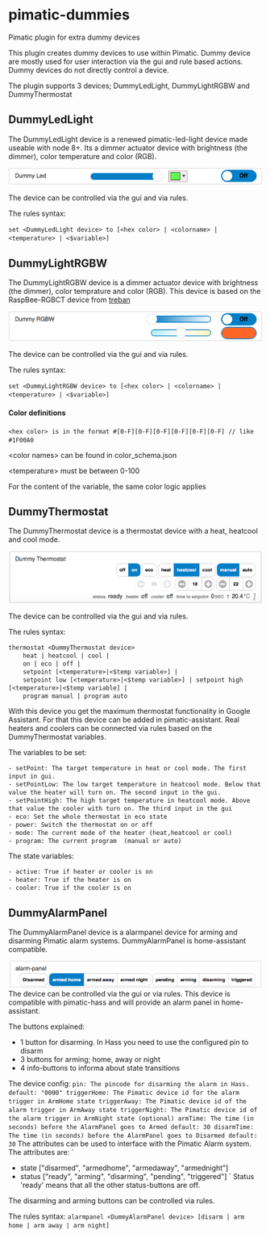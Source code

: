 # pimatic-dummies
Pimatic plugin for extra dummy devices

This plugin creates dummy devices to use within Pimatic. Dummy device are mostly used for user interaction via the gui and rule based actions. Dummy devices do not directly control a device.

The plugin supports 3 devices; DummyLedLight, DummyLightRGBW and DummyThermostat

DummyLedLight
----
The DummyLedLight device is a renewed pimatic-led-light device made useable with node 8+. Its a dimmer actuator device with brightness (the dimmer), color temperature and color (RGB).

![](/screens/dummy-led.png)

The device can be controlled via the gui and via rules.

The rules syntax:

`
set <DummyLedLight device> to [<hex color> | <colorname> | <temperature> | <$variable>]
`

DummyLightRGBW
----
The DummyLightRGBW device is a dimmer actuator device with brightness (the dimmer), color temprature and color (RGB).
This device is based on the RaspBee-RGBCT device from [treban](https://github.com/treban/pimatic-raspbee)

![](/screens/dummy-rgbw.png)

The device can be controlled via the gui and via rules.

The rules syntax:

`
set <DummyLightRGBW device> to [<hex color> | <colorname> | <temperature> | <$variable>]
`

#### Color definitions

`
<hex color> is in the format #[0-F][0-F][0-F][0-F][0-F][0-F] // like #1F00A0
`

\<color names> can be found in color_schema.json

\<temperature> must be between 0-100

For the content of the variable, the same color logic applies

DummyThermostat
----
The DummyThermostat device is a thermostat device with a heat, heatcool and cool mode.

![](/screens/dummy-thermostat.png)

The device can be controlled via the gui and via rules.

The rules syntax:

```
thermostat <DummyThermostat device>
    heat | heatcool | cool |
    on | eco | off |
    setpoint [<temperature>|<$temp variable>] |
    setpoint low [<temperature>|<$temp variable>] | setpoint high [<temperature>|<$temp variable] |
    program manual | program auto
```
With this device you get the maximum thermostat functionality in Google Assistant. For that this device can be added in pimatic-assistant.
Real heaters and coolers can be connected via rules based on the DummyThermostat variables.

The variables to be set:
```
- setPoint: The target temperature in heat or cool mode. The first input in gui.
- setPointLow: The low target temperature in heatcool mode. Below that value the heater will turn on. The second input in the gui.
- setPointHigh: The high target temperature in heatcool mode. Above that value the cooler with turn on. The third input in the gui
- eco: Set the whole thermostat in eco state
- power: Switch the thermostat on or off
- mode: The current mode of the heater (heat,heatcool or cool)
- program: The current program  (manual or auto)
```

The state variables:
```
- active: True if heater or cooler is on
- heater: True if the heater is on
- cooler: True if the cooler is on
```

DummyAlarmPanel
----
The DummyAlarmPanel device is a alarmpanel device for arming and disarming Pimatic alarm systems. DummyAlarmPanel is home-assistant compatible.

![](/screens/dummy-alarmpanel.png)
<br />
The device can be controlled via the gui or via rules. This device is compatible with pimatic-hass and will provide an alarm panel in home-assistant.

The buttons explained:
- 1 button for disarming. In Hass you need to use the configured pin to disarm
- 3 buttons for arming; home, away or night
- 4 info-buttons to informa about state transitions

The device config:
`
pin: The pincode for disarming the alarm in Hass.
  default: "0000"
triggerHome: The Pimatic device id for the alarm trigger in ArmHome state
triggerAway: The Pimatic device id of the alarm trigger in ArmAway state
triggerNight: The Pimatic device id of the alarm trigger in ArmNight state (optional)
armTime: The time (in seconds) before the AlarmPanel goes to Armed
  default: 30
disarmTime: The time (in seconds) before the AlarmPanel goes to Disarmed
  default: 30
`
The attributes can be used to interface with the Pimatic Alarm system. The attributes are:
`
- state ["disarmed", "armedhome", "armedaway", "armednight"]
- status ["ready", "arming", "disarming", "pending", "triggered"]
`
Status 'ready' means that all the other status-buttons are off.

The disarming and arming buttons can be controlled via rules.

The rules syntax:
`
alarmpanel <DummyAlarmPanel device> [disarm | arm home | arm away | arm night]
`
